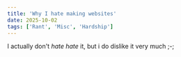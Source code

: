 ```yaml
---
title: 'Why I hate making websites'
date: 2025-10-02
tags: ['Rant', 'Misc', 'Hardship']
---
```

I actually don't *hate* *hate* it, but i do dislike it very much ;-;